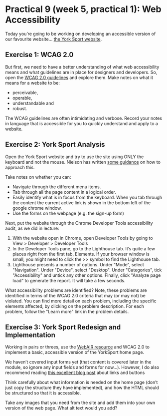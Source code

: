 # Practical 9 (week 5, practical 1): Web Accessibility
Today you’re going to be working on developing an accessible version of our favourite website… [the York Sport website](https://www.york-sport.com/). 

## Exercise 1: WCAG 2.0
But first, we need to have a better understanding of what web accessibility means and what guidelines are in place for designers and developers. So, open the [WCAG 2.0 guidelines](https://www.w3.org/TR/WCAG20/) and explore them. Make notes on what it means for a website to be:
- perceivable,
- operable,
- understandable and
- robust.

The WCAG guidelines are often intimidating and verbose. Record your notes in language that is accessible for you to quickly understand and apply to a website. 

## Exercise 2: York Sport Analysis
Open the York Sport website and try to use the site using ONLY the keyboard and not the mouse. Nielson has written [some guidance](https://www.nngroup.com/articles/keyboard-accessibility/) on how to approach this.

Take notes on whether you can:
- Navigate through the different menu items.
- Tab through all the page content in a logical order.
- Easily identify what is in focus from the keyboard. When you tab through the content the current active link is shown in the bottom left of the google chrome window.
- Use the forms on the webpage (e.g. the sign-up form)

Next, put the website through the Chrome Developer Tools accessibility audit, as we did in lecture:
1.	With the website open in Chrome, open Developer Tools by going to View > Developer > Developer Tools
2.	In the Developer Tools pane, go to the Lighthouse tab. It’s quite a few places right from the first tab, Elements. If your browser window is small, you might need to click the >> symbol to find the Lighthouse tab.
3.	Lighthouse presents a number of options. Under "Mode", select "Navigation". Under "Device", select "Desktop". Under "Categories", tick "Accessibility" and untick any other options. Finally, click "Analyze page load" to generate the report. It will take a few seconds.

What accessibility problems are identified? Note, these problems are identified in terms of the WCAG 2.0 criteria that may (or may not) be violated. You can find more detail on each problem, including the specific elements affected, by clicking on the problem description. For each problem, follow the "Learn more" link in the problem details.

## Exercise 3: York Sport Redesign and Implementation
Working in pairs or threes, use the [WebAIR resource](https://www.cs.york.ac.uk/hci/webair/) and WCAG 2.0 to implement a basic, accessible version of the YorkSport home page.

We haven’t covered input forms yet (that content is covered later in the module, so ignore any input fields and forms for now…). However, I do also recommend reading [this excellent blog post](http://adrianroselli.com/2016/01/links-buttons-submits-and-divs-oh-hell.html) about links and buttons 

Think carefully about what information is needed on the home page (don’t just copy the structure they have implemented), and how the HTML should be structured so that it is accessible.

Take any images that you need from the site and add them into your own version of the web page. What alt text would you add?

